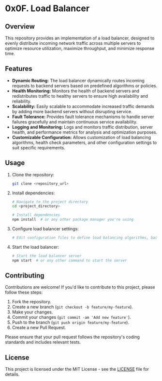 # 0x0F. Load Balancer

## Overview
This repository provides an implementation of a load balancer, designed to evenly distribute incoming network traffic across multiple servers to optimize resource utilization, maximize throughput, and minimize response time.

## Features
- **Dynamic Routing:** The load balancer dynamically routes incoming requests to backend servers based on predefined algorithms or policies.
- **Health Monitoring:** Monitors the health of backend servers and redistributes traffic to healthy servers to ensure high availability and reliability.
- **Scalability:** Easily scalable to accommodate increased traffic demands by adding more backend servers without disrupting service.
- **Fault Tolerance:** Provides fault tolerance mechanisms to handle server failures gracefully and maintain continuous service availability.
- **Logging and Monitoring:** Logs and monitors traffic distribution, server health, and performance metrics for analysis and optimization purposes.
- **Customizable Configuration:** Allows customization of load balancing algorithms, health check parameters, and other configuration settings to suit specific requirements.

## Usage
1. Clone the repository:
    ```bash
    git clone <repository_url>
    ```

2. Install dependencies:
    ```bash
    # Navigate to the project directory
    cd <project_directory>

    # Install dependencies
    npm install  # or any other package manager you're using
    ```

3. Configure load balancer settings:
    ```bash
    # Edit configuration files to define load balancing algorithms, backend server settings, health check parameters, etc.
    ```

4. Start the load balancer:
    ```bash
    # Start the load balancer server
    npm start  # or any other command to start the server
    ```

## Contributing
Contributions are welcome! If you'd like to contribute to this project, please follow these steps:

1. Fork the repository.
2. Create a new branch (`git checkout -b feature/my-feature`).
3. Make your changes.
4. Commit your changes (`git commit -am 'Add new feature'`).
5. Push to the branch (`git push origin feature/my-feature`).
6. Create a new Pull Request.

Please ensure that your pull request follows the repository's coding standards and includes relevant tests.

## License
This project is licensed under the MIT License - see the [LICENSE](LICENSE) file for details.
